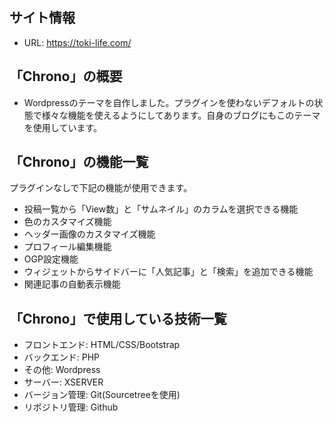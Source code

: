 ## サイト情報
- URL: https://toki-life.com/

## 「Chrono」の概要
- Wordpressのテーマを自作しました。プラグインを使わないデフォルトの状態で様々な機能を使えるようにしてあります。自身のブログにもこのテーマを使用しています。

## 「Chrono」の機能一覧
プラグインなしで下記の機能が使用できます。
- 投稿一覧から「View数」と「サムネイル」のカラムを選択できる機能
- 色のカスタマイズ機能
- ヘッダー画像のカスタマイズ機能
- プロフィール編集機能
- OGP設定機能
- ウィジェットからサイドバーに「人気記事」と「検索」を追加できる機能
- 関連記事の自動表示機能

## 「Chrono」で使用している技術一覧
- フロントエンド: HTML/CSS/Bootstrap
- バックエンド: PHP
- その他: Wordpress
- サーバー: XSERVER
- バージョン管理: Git(Sourcetreeを使用)
- リポジトリ管理: Github
